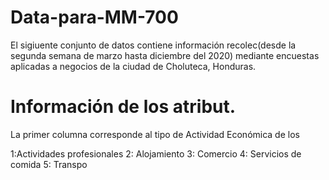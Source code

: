 # Data-para-MM-700

El sigiuente conjunto de datos contiene información recolec(desde la segunda semana de marzo hasta diciembre del 2020) mediante encuestas aplicadas a negocios de la ciudad de Choluteca, Honduras. 

# Información de los atribut.
La primer columna corresponde al tipo de Actividad Económica de los

1:Actividades profesionales
2: Alojamiento
3: Comercio
4: Servicios de comida
5: Transpo 
